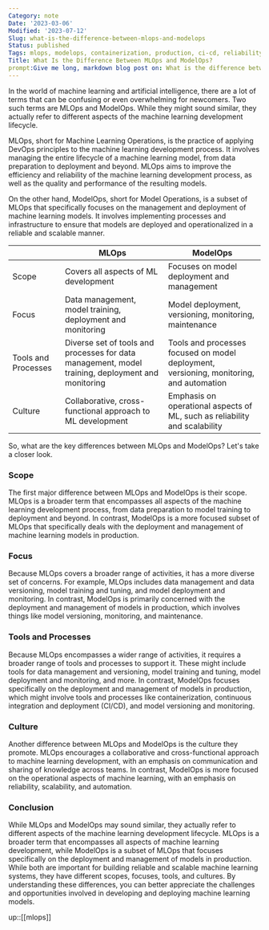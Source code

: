 ```yaml
---
Category: note
Date: '2023-03-06'
Modified: '2023-07-12'
Slug: what-is-the-difference-between-mlops-and-modelops
Status: published
Tags: mlops, modelops, containerization, production, ci-cd, reliability, scalability, automation
Title: What Is the Difference Between MLOps and ModelOps?
prompt:Give me long, markdown blog post on: What is the difference between MLOps and ModelOps?. Use emphasis (bold) and hyperlinks where appropriate.
---
```


In the world of machine learning and artificial intelligence, there are a lot of terms that can be confusing or even overwhelming for newcomers. Two such terms are MLOps and ModelOps. While they might sound similar, they actually refer to different aspects of the machine learning development lifecycle.

MLOps, short for Machine Learning Operations, is the practice of applying DevOps principles to the machine learning development process. It involves managing the entire lifecycle of a machine learning model, from data preparation to deployment and beyond. MLOps aims to improve the efficiency and reliability of the machine learning development process, as well as the quality and performance of the resulting models.

On the other hand, ModelOps, short for Model Operations, is a subset of MLOps that specifically focuses on the management and deployment of machine learning models. It involves implementing processes and infrastructure to ensure that models are deployed and operationalized in a reliable and scalable manner.

|    | MLOps                             | ModelOps                              |
|----|-----------------------------------|---------------------------------------|
|Scope| Covers all aspects of ML development | Focuses on model deployment and management |
|Focus| Data management, model training, deployment and monitoring | Model deployment, versioning, monitoring, maintenance |
|Tools and Processes| Diverse set of tools and processes for data management, model training, deployment and monitoring | Tools and processes focused on model deployment, versioning, monitoring, and automation |
|Culture| Collaborative, cross-functional approach to ML development | Emphasis on operational aspects of ML, such as reliability and scalability |

So, what are the key differences between MLOps and ModelOps? Let's take a closer look.

### Scope

The first major difference between MLOps and ModelOps is their scope. MLOps is a broader term that encompasses all aspects of the machine learning development process, from data preparation to model training to deployment and beyond. In contrast, ModelOps is a more focused subset of MLOps that specifically deals with the deployment and management of machine learning models in production.

### Focus

Because MLOps covers a broader range of activities, it has a more diverse set of concerns. For example, MLOps includes data management and data versioning, model training and tuning, and model deployment and monitoring. In contrast, ModelOps is primarily concerned with the deployment and management of models in production, which involves things like model versioning, monitoring, and maintenance.

### Tools and Processes

Because MLOps encompasses a wider range of activities, it requires a broader range of tools and processes to support it. These might include tools for data management and versioning, model training and tuning, model deployment and monitoring, and more. In contrast, ModelOps focuses specifically on the deployment and management of models in production, which might involve tools and processes like containerization, continuous integration and deployment (CI/CD), and model versioning and monitoring.

### Culture

Another difference between MLOps and ModelOps is the culture they promote. MLOps encourages a collaborative and cross-functional approach to machine learning development, with an emphasis on communication and sharing of knowledge across teams. In contrast, ModelOps is more focused on the operational aspects of machine learning, with an emphasis on reliability, scalability, and automation.

### Conclusion

While MLOps and ModelOps may sound similar, they actually refer to different aspects of the machine learning development lifecycle. MLOps is a broader term that encompasses all aspects of machine learning development, while ModelOps is a subset of MLOps that focuses specifically on the deployment and management of models in production. While both are important for building reliable and scalable machine learning systems, they have different scopes, focuses, tools, and cultures. By understanding these differences, you can better appreciate the challenges and opportunities involved in developing and deploying machine learning models.

up::[[mlops]]
